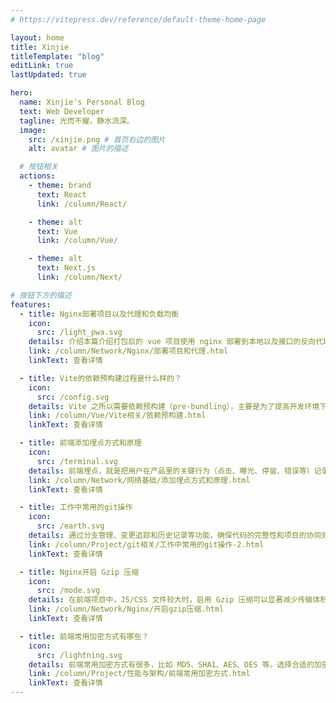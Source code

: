 ```yaml
---
# https://vitepress.dev/reference/default-theme-home-page

layout: home
title: Xinjie
titleTemplate: "blog"
editLink: true
lastUpdated: true

hero:
  name: Xinjie's Personal Blog
  text: Web Developer
  tagline: 光而不耀，静水流深。
  image:
    src: /xinjie.png # 首页右边的图片
    alt: avatar # 图片的描述

  # 按钮相关
  actions:
    - theme: brand
      text: React
      link: /column/React/

    - theme: alt
      text: Vue
      link: /column/Vue/

    - theme: alt
      text: Next.js
      link: /column/Next/

# 按钮下方的描述
features:
  - title: Nginx部署项目以及代理和负载均衡
    icon:
      src: /light_pwa.svg
    details: 介绍本篇介绍打包后的 vue 项目使用 nginx 部署到本地以及接口的反向代理和负载均衡。
    link: /column/Network/Nginx/部署项目和代理.html
    linkText: 查看详情

  - title: Vite的依赖预构建过程是什么样的？
    icon:
      src: /config.svg
    details: Vite 之所以需要依赖预构建（pre-bundling），主要是为了提高开发环境下的启动速度和热更新性能，提升开发体验，解决模块之间的兼容性问题。
    link: /column/Vue/Vite相关/依赖预构建.html
    linkText: 查看详情

  - title: 前端添加埋点方式和原理
    icon:
      src: /terminal.svg
    details: 前端埋点，就是把用户在产品里的关键行为（点击、曝光、停留、错误等）记录下来，回传到服务器或第三方平台，为产品决策、运营分析、问题排查提供数据依据。
    link: /column/Network/网络基础/添加埋点方式和原理.html
    linkText: 查看详情

  - title: 工作中常用的git操作
    icon:
      src: /earth.svg
    details: 通过分支管理、变更追踪和历史记录等功能，确保代码的完整性和项目的协同效率，同时还支持错误回滚和代码审查。
    link: /column/Project/git相关/工作中常用的git操作-2.html
    linkText: 查看详情

  - title: Nginx开启 Gzip 压缩
    icon:
      src: /mode.svg
    details: 在前端项目中，JS/CSS 文件较大时，启用 Gzip 压缩可以显著减少传输体积，提高页面加载速度。
    link: /column/Network/Nginx/开启gzip压缩.html
    linkText: 查看详情

  - title: 前端常用加密方式有哪些？
    icon:
      src: /lightning.svg
    details: 前端常用加密方式有很多，比如 MD5、SHA1、AES、DES 等。选择合适的加密方式可以提高数据的安全性和完整性，保障用户隐私和数据的安全性。
    link: /column/Project/性能与架构/前端常用加密方式.html
    linkText: 查看详情
---
```


<style>
/* 先隐藏小图标 */
.box .VPImage{
  display: none;
}
</style>

<script setup>
import { NAV_DATA } from './utils/homenav-data.ts'
</script>

<!-- 首页hero文字下划线 -->
<HomeUnderline />

<!-- 碎纸屑组件 -->
<Confetti />

<!-- 统计组件 -->
<DataPanel />

<!-- 首页站点导航 -->
<MNavLinks v-for="{title, items} in NAV_DATA" :title="title" :items="items"/>

<!-- 回到顶部组件 -->
<BackToTop />
